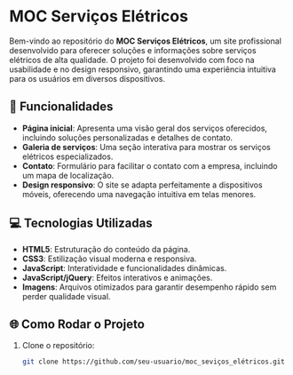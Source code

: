 # MOC Serviços Elétricos

Bem-vindo ao repositório do **MOC Serviços Elétricos**, um site profissional desenvolvido para oferecer soluções e informações sobre serviços elétricos de alta qualidade. O projeto foi desenvolvido com foco na usabilidade e no design responsivo, garantindo uma experiência intuitiva para os usuários em diversos dispositivos.

## 🚀 Funcionalidades

- **Página inicial**: Apresenta uma visão geral dos serviços oferecidos, incluindo soluções personalizadas e detalhes de contato.
- **Galeria de serviços**: Uma seção interativa para mostrar os serviços elétricos especializados.
- **Contato**: Formulário para facilitar o contato com a empresa, incluindo um mapa de localização.
- **Design responsivo**: O site se adapta perfeitamente a dispositivos móveis, oferecendo uma navegação intuitiva em telas menores.

## 💻 Tecnologias Utilizadas

- **HTML5**: Estruturação do conteúdo da página.
- **CSS3**: Estilização visual moderna e responsiva.
- **JavaScript**: Interatividade e funcionalidades dinâmicas.
- **JavaScript/jQuery**: Efeitos interativos e animações.
- **Imagens**: Arquivos otimizados para garantir desempenho rápido sem perder qualidade visual.

## 🌐 Como Rodar o Projeto

1. Clone o repositório:

   ```bash
   git clone https://github.com/seu-usuario/moc_seviços_elétricos.git
